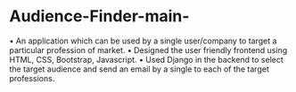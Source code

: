 # Audience-Finder-main-
• An application which can be used by a single user/company to target a particular profession of market. • Designed the user friendly frontend using HTML, CSS, Bootstrap, Javascript. • Used Django in the backend to select the target audience and send an email by a single to each of the target professions.
